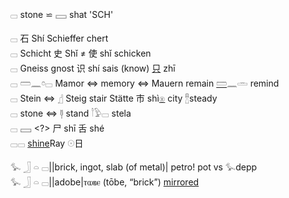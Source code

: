 𓊌 stone ⋍ 𓈙 shat 'SCH'  

𓊌 石 Shí Schieffer chert  
𓊌 Schicht 史 Shǐ ≠ 使 shǐ schicken  
𓊌 Gneiss gnost 识 shí sais (know) [只](𓄛) zhī  
𓊌 𓏠𓈖𓏌𓊌 Mamor ⇔ memory ⇔ Mauern remain [𓏠](𓏠)𓈖𓏛 remind  
𓊌 Stein ⇔ 𓊨 Steig stair Stätte 市 shì[𓊕](𓊕) city 𓊽steady  
𓊌 stone ⇔ 𓊢 stand 𓎘𓅱𓊌 stela  
𓊌 𓈙 <?> 尸 shī  舌 shé  
𓊌𓊌 [shine](𓇳)Ray 𓇳日  

𓅙 𓃀 𓏏 𓊌||brick, ingot, slab (of metal)| petro! pot vs 𓅙depp  
𓅙 𓃀 𓏏 𓊌||adobe|ⲧⲱⲃⲉ (tōbe, “brick”) [mirrored](mirrored)  
